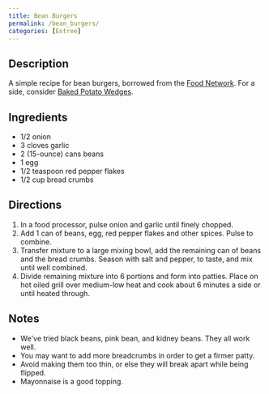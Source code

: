```yaml
---
title: Bean Burgers
permalink: /bean_burgers/
categories: [Entree]
---
```


Description
-----------

A simple recipe for bean burgers, borrowed from the [Food Network](http://www.foodnetwork.com/recipes/sandra-lee/black-bean-burgers-recipe/index.html). For a side, consider [Baked Potato Wedges](/Baked_Potato_Wedges "wikilink").

Ingredients
-----------

-   1/2 onion
-   3 cloves garlic
-   2 (15-ounce) cans beans
-   1 egg
-   1/2 teaspoon red pepper flakes
-   1/2 cup bread crumbs

Directions
----------

1.  In a food processor, pulse onion and garlic until finely chopped.
2.  Add 1 can of beans, egg, red pepper flakes and other spices. Pulse to combine.
3.  Transfer mixture to a large mixing bowl, add the remaining can of beans and the bread crumbs. Season with salt and pepper, to taste, and mix until well combined.
4.  Divide remaining mixture into 6 portions and form into patties. Place on hot oiled grill over medium-low heat and cook about 6 minutes a side or until heated through.

Notes
-----

-   We've tried black beans, pink bean, and kidney beans. They all work well.
-   You may want to add more breadcrumbs in order to get a firmer patty.
-   Avoid making them too thin, or else they will break apart while being flipped.
-   Mayonnaise is a good topping.
